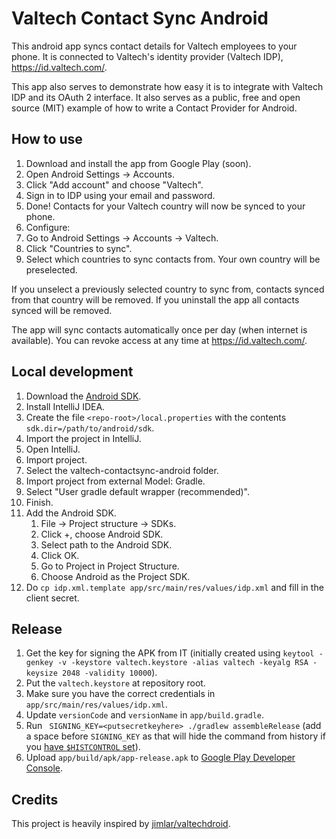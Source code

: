# Valtech Contact Sync Android

This android app syncs contact details for Valtech employees to your phone.
It is connected to Valtech's identity provider (Valtech IDP), https://id.valtech.com/.

This app also serves to demonstrate how easy it is to integrate with Valtech IDP and its OAuth 2 interface.
It also serves as a public, free and open source (MIT) example of how to write a Contact Provider for Android.


## How to use

1. Download and install the app from Google Play (soon).
2. Open Android Settings -> Accounts.
3. Click "Add account" and choose "Valtech".
4. Sign in to IDP using your email and password.
5. Done! Contacts for your Valtech country will now be synced to your phone.
6. Configure:
  1. Go to Android Settings -> Accounts -> Valtech.
  2. Click "Countries to sync".
  3. Select which countries to sync contacts from. Your own country will be preselected.

If you unselect a previously selected country to sync from, contacts synced from that country will be removed.
If you uninstall the app all contacts synced will be removed.

The app will sync contacts automatically once per day (when internet is available).
You can revoke access at any time at https://id.valtech.com/.


## Local development

1. Download the [Android SDK](http://developer.android.com/sdk/index.html).
2. Install IntelliJ IDEA.
3. Create the file `<repo-root>/local.properties` with the contents `sdk.dir=/path/to/android/sdk`.
4. Import the project in IntelliJ.
  1. Open IntelliJ.
  2. Import project.
  3. Select the valtech-contactsync-android folder.
  4. Import project from external Model: Gradle.
  5. Select "User gradle default wrapper (recommended)".
  6. Finish.
5. Add the Android SDK.
	1. File -> Project structure -> SDKs.
	2. Click +, choose Android SDK.
	3. Select path to the Android SDK.
	4. Click OK.
	5. Go to Project in Project Structure.
	6. Choose Android as the Project SDK.
6. Do `cp idp.xml.template app/src/main/res/values/idp.xml` and fill in the client secret.


## Release

1. Get the key for signing the APK from IT (initially created using `keytool -genkey -v -keystore valtech.keystore -alias valtech -keyalg RSA -keysize 2048 -validity 10000`).
2. Put the `valtech.keystore` at repository root.
3. Make sure you have the correct credentials in `app/src/main/res/values/idp.xml`.
4. Update `versionCode` and `versionName` in `app/build.gradle`.
4. Run ` SIGNING_KEY=<putsecretkeyhere> ./gradlew assembleRelease` (add a space before `SIGNING_KEY` as that will hide the command from history if you [have `$HISTCONTROL` set](http://stackoverflow.com/questions/8473121/execute-command-without-keeping-it-in-history)).
5. Upload `app/build/apk/app-release.apk` to [Google Play Developer Console](https://play.google.com/apps/publish/).


## Credits

This project is heavily inspired by [jimlar/valtechdroid](https://github.com/jimlar/valtechdroid).
